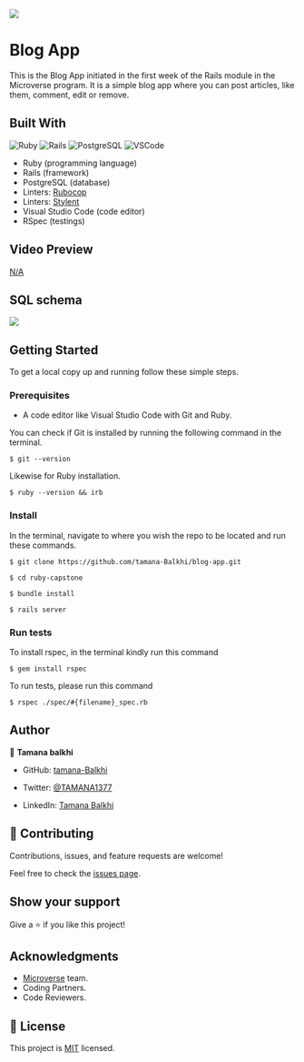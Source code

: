 ![](https://img.shields.io/badge/Microverse-blueviolet)
# Blog App
 This is the Blog App initiated in the first week of the Rails module in the Microverse program. It is a simple blog app where you can post articles, like them, comment, edit or remove.

## Built With
![Ruby](https://img.shields.io/badge/ruby-%23CC342D.svg?style=for-the-badge&logo=ruby&logoColor=white) ![Rails](https://img.shields.io/badge/rails-%23CC0000.svg?style=for-the-badge&logo=ruby-on-rails&logoColor=white) ![PostgreSQL](https://img.shields.io/badge/PostgreSQL-316192?style=for-the-badge&logo=postgresql&logoColor=white) ![VSCode](https://img.shields.io/badge/VSCode-0078D4?style=for-the-badge&logo=visual%20studio%20code&logoColor=white)
-  Ruby (programming language)
-  Rails (framework)
-  PostgreSQL (database)
-  Linters: [Rubocop](https://rubocop.org/)
-  Linters: [Stylent](https://stylelint.io/)
-  Visual Studio Code (code editor)
-  RSpec (testings) 

 ## Video Preview

 [N/A](#)

 ## SQL schema
   ![](https://github.com/microverseinc/curriculum-rails/blob/main/blog-app/images/blog_app_erd.png?raw=true)


## Getting Started

To get a local copy up and running follow these simple steps.

### Prerequisites

-  A code editor like Visual Studio Code with Git and Ruby.

You can check if Git is installed by running the following command in the terminal.
```
$ git --version
```

Likewise for Ruby installation.
```
$ ruby --version && irb
```

### Install

In the terminal, navigate to where you wish the repo to be located and run these commands.

```
$ git clone https://github.com/tamana-Balkhi/blog-app.git
```
```
$ cd ruby-capstone
```
```
$ bundle install
```
```
$ rails server
```

### Run tests

To install rspec, in the terminal kindly run this command

```
$ gem install rspec
```

To run tests, please run this command

```
$ rspec ./spec/#{filename}_spec.rb
```

## Author

👤 **Tamana balkhi**

- GitHub: [tamana-Balkhi](https://github.com/tamana-Balkhi)

- Twitter: [@TAMANA1377](https://twitter.com/TAMANA1377)

- LinkedIn: [Tamana Balkhi](https://www.linkedin.com/in/tamana-balkhi/)

## 🤝 Contributing

Contributions, issues, and feature requests are welcome!

Feel free to check the [issues page](../../issues/).

## Show your support
Give a ⭐️ if you like this project!

## Acknowledgments

- [Microverse](https://github.com/microverseinc) team.
- Coding Partners.
- Code Reviewers.

## 📝 License

This project is [MIT](./LICENSE) licensed.
